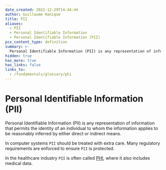 ```yaml
---
date_created: 2022-12-29T14:44:44
author: Guillaume Hanique
title: PII
aliases:
  - PII
  - Personal Identifiable Information
  - Personal Identifiable Information (PII)
pcx_content_type: definition
summary: >-
  Personal Identifiable Information (PII) is any representation of information that permits the identity of an individual to whom the information applies to be reasonably inferred by either direct or indirect means.
hidden: true
has_more: true
has_links: false
links_to:
  - /fundamentals/glossary/phi
---
```


# Personal Identifiable Information (PII)

Personal Identifiable Information (PII) is any representation of information that permits the identity of an individual to whom the information applies to be reasonably inferred by either direct or indirect means.

In computer systems `PII` should be treated with extra care. Many regulatory requirements are enforced to ensure `PII` is protected.

In the healthcare industry `PII` is often called [PHI](/fundamentals/glossary/phi), where it also includes medical data.
